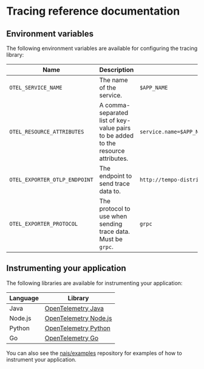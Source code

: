 # Tracing reference documentation

## Environment variables

The following environment variables are available for configuring the tracing library:

| Name                          | Description                                                                       | Default value                                             |
| ----------------------------- | --------------------------------------------------------------------------------- | --------------------------------------------------------- |
| `OTEL_SERVICE_NAME`           | The name of the service.                                                          | `$APP_NAME`                                               |
| `OTEL_RESOURCE_ATTRIBUTES`    | A comma-separated list of key-value pairs to be added to the resource attributes. | `service.name=$APP_NAME,service.namespace=$APP_NAMESPACE` |
| `OTEL_EXPORTER_OTLP_ENDPOINT` | The endpoint to send trace data to.                                               | `http://tempo-distributor.nais-system:4317`               |
| `OTEL_EXPORTER_PROTOCOL`      | The protocol to use when sending trace data. Must be `grpc`.                      | `grpc`                                                    |

## Instrumenting your application

The following libraries are available for instrumenting your application:

| Language | Library                                                                                           |
| -------- | ------------------------------------------------------------------------------------------------- |
| Java     | [OpenTelemetry Java](https://opentelemetry.io/docs/instrumentation/java/getting-started/)         |
| Node.js  | [OpenTelemetry Node.js](https://opentelemetry.io/docs/instrumentation/js/getting-started/nodejs/) |
| Python   | [OpenTelemetry Python](https://opentelemetry.io/docs/python/getting-started/)                     |
| Go       | [OpenTelemetry Go](https://opentelemetry.io/docs/go/getting-started/)                             |

You can also see the [nais/examples](https://github.com/nais/examples) repository for examples of how to instrument your application.